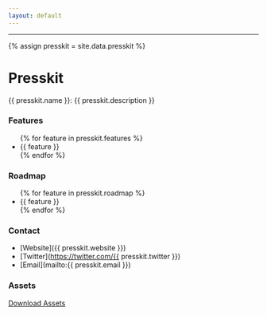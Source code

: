 ```yaml
---
layout: default
---
```


***

{% assign presskit = site.data.presskit %}

# Presskit

{{ presskit.name }}: {{ presskit.description }}

### Features

<ul>
  {% for feature in presskit.features %}
    <li>{{ feature }}</li>
  {% endfor %}
</ul>

### Roadmap

<ul>
  {% for feature in presskit.roadmap %}
    <li>{{ feature }}</li>
  {% endfor %}
</ul>

### Contact

- [Website]({{ presskit.website }})
- [Twitter](https://twitter.com/{{ presskit.twitter }})
- [Email](mailto:{{ presskit.email }})

### Assets

<a href="{{ presskit.assets_url }}" class="button">Download Assets</a>
